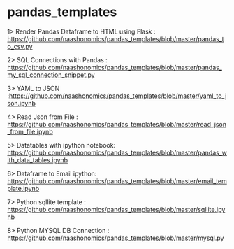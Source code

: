 # pandas_templates
1> Render Pandas Dataframe to HTML using Flask : https://github.com/naashonomics/pandas_templates/blob/master/pandas_to_csv.py

2> SQL Connections with Pandas : https://github.com/naashonomics/pandas_templates/blob/master/pandas_my_sql_connection_snippet.py 

3> YAML to JSON :https://github.com/naashonomics/pandas_templates/blob/master/yaml_to_json.ipynb 

4> Read Json from File : https://github.com/naashonomics/pandas_templates/blob/master/read_json_from_file.ipynb 

5> Datatables with ipython notebook:  https://github.com/naashonomics/pandas_templates/blob/master/pandas_with_data_tables.ipynb 

6> Dataframe to Email ipython: https://github.com/naashonomics/pandas_templates/blob/master/email_template.ipynb 

7> Python sqllite template : https://github.com/naashonomics/pandas_templates/blob/master/sqllite.ipynb 

8> Python MYSQL DB Connection : https://github.com/naashonomics/pandas_templates/blob/master/mysql.py 
